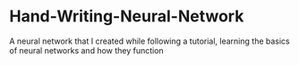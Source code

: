 # Hand-Writing-Neural-Network
A neural network that I created while following a tutorial, learning the basics of neural networks and how they function
